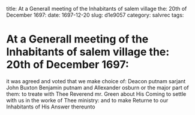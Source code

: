 title: At a Generall meeting of the Inhabitants of salem village the: 20th of December 1697:
date: 1697-12-20
slug: d1e9057
category: salvrec
tags: 


<div markdown class="doc" id="d1e9057">


# At a Generall meeting of the Inhabitants of salem village the: 20th of December 1697: 

it was agreed and voted that we make choice of: Deacon putnam sarjant John Buxton Benjamin putnam and Allexander osburn or the major part of them: to treate with Thee Reverend mr. Green about His Coming to settle with us in the worke of Thee ministry: and to make Returne to our Inhabitants of His Answer thereunto
</div>